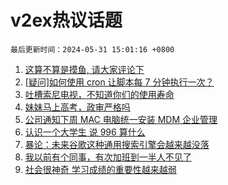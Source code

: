 # v2ex热议话题

`最后更新时间：2024-05-31 15:01:16 +0800`

1. [这算不算是摸鱼, 请大家评论下](https://www.v2ex.com/t/1045589)
1. [[疑问]如何使用 cron 让脚本每 7 分钟执行一次？](https://www.v2ex.com/t/1045433)
1. [吐槽索尼电视，不知道你们的使用寿命](https://www.v2ex.com/t/1045466)
1. [妹妹马上高考，政审严格吗](https://www.v2ex.com/t/1045576)
1. [公司通知下周 MAC 电脑统一安装 MDM 企业管理](https://www.v2ex.com/t/1045490)
1. [认识一个大学生 说 996 算什么](https://www.v2ex.com/t/1045604)
1. [暴论：未来谷歌这种通用搜索引擎会越来越没落](https://www.v2ex.com/t/1045600)
1. [我以前有个同事，有次加班到一半人不见了](https://www.v2ex.com/t/1045477)
1. [社会很神奇 学习成绩的重要性越来越弱](https://www.v2ex.com/t/1045633)


